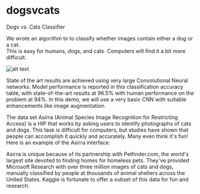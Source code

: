 # dogsvcats
Dogs vs. Cats Classifier

We wrote an algorithm to to classify whether images contain either a dog or a cat.  
This is easy for humans, dogs, and cats. Computers will find it a bit more difficult.

![alt text](https://www.halifaxhumanesociety.org/zupload/library/153/-703-700x500-0.jpg?ztv=20190514142532)


State of the art results are achieved using very large Convolutional Neural networks. 
Model performance is reported in this classification accuracy table, with state-of-the-art results at 96.5% with human performance on the problem at 94%. 
In this demo, we will use a very basic CNN with suitable enhancements like image augmentation.

The data set
Asirra (Animal Species Image Recognition for Restricting Access) is a HIP that works by asking users to identify photographs of cats and dogs. This task is difficult for computers, but studies have shown that people can accomplish it quickly and accurately. Many even think it's fun! Here is an example of the Asirra interface:

Asirra is unique because of its partnership with Petfinder.com, the world's largest site devoted to finding homes for homeless pets. They've provided Microsoft Research with over three million images of cats and dogs, manually classified by people at thousands of animal shelters across the United States. Kaggle is fortunate to offer a subset of this data for fun and research. 
